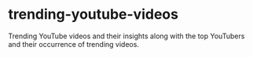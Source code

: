 # trending-youtube-videos
Trending YouTube videos and their insights along with the top YouTubers and their occurrence of trending videos.
